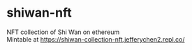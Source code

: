 # shiwan-nft
 NFT collection of Shi Wan on ethereum<br/>
 Mintable at https://shiwan-collection-nft.jefferychen2.repl.co/
